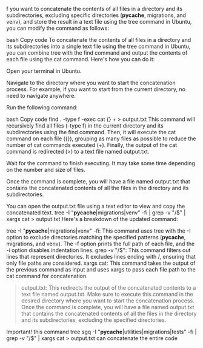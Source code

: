 f you want to concatenate the contents of all files in a directory and its subdirectories, excluding specific directories (__pycache__, migrations, and venv), and store the result in a text file using the tree command in Ubuntu, you can modify the command as follows:

bash
Copy code
To concatenate the contents of all files in a directory and its subdirectories into a single text file using the tree command in Ubuntu, you can combine tree with the find command and output the contents of each file using the cat command. Here's how you can do it:

Open your terminal in Ubuntu.

Navigate to the directory where you want to start the concatenation process. For example, if you want to start from the current directory, no need to navigate anywhere.

Run the following command:

bash
Copy code
find . -type f -exec cat {} + > output.txt
This command will recursively find all files (-type f) in the current directory and its subdirectories using the find command. Then, it will execute the cat command on each file ({}), grouping as many files as possible to reduce the number of cat commands executed (+). Finally, the output of the cat command is redirected (>) to a text file named output.txt.

Wait for the command to finish executing. It may take some time depending on the number and size of files.

Once the command is complete, you will have a file named output.txt that contains the concatenated contents of all the files in the directory and its subdirectories.

You can open the output.txt file using a text editor to view and copy the concatenated text.
tree -I "__pycache__|migrations|venv" -fi | grep -v "/$" | xargs cat > output.txt
Here's a breakdown of the updated command:

tree -I "__pycache__|migrations|venv" -fi: This command uses tree with the -I option to exclude directories matching the specified patterns (__pycache__, migrations, and venv). The -f option prints the full path of each file, and the -i option disables indentation lines.
grep -v "/$": This command filters out lines that represent directories. It excludes lines ending with /, ensuring that only file paths are considered.
xargs cat: This command takes the output of the previous command as input and uses xargs to pass each file path to the cat command for concatenation.
> output.txt: This redirects the output of the concatenated contents to a text file named output.txt.
Make sure to execute this command in the desired directory where you want to start the concatenation process. Once the command is complete, you will have a file named output.txt that contains the concatenated contents of all the files in the directory and its subdirectories, excluding the specified directories.

Important! this command tree sgq -I "__pycache__|utilities|migrations|tests" -fi | grep -v "/$" |  xargs cat > output.txt can concatenate the entire code